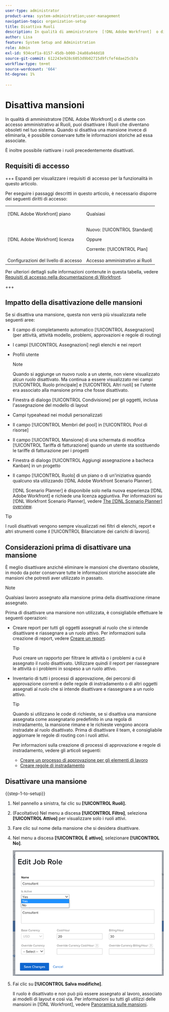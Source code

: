 ```yaml
---
user-type: administrator
product-area: system-administration;user-management
navigation-topic: organization-setup
title: Disattiva Ruoli
description: In qualità di amministratore  [!DNL Adobe Workfront]  o di utente con accesso amministrativo ai Ruoli, puoi disattivare i Ruoli che diventano obsoleti nel tuo sistema. Quando si disattiva una mansione invece di eliminarla, è possibile conservare tutte le informazioni storiche ad essa associate.
author: Lisa
feature: System Setup and Administration
role: Admin
exl-id: 934cef1a-8157-45db-b000-24a08a94dd18
source-git-commit: 612243e928c6053d9b02715d9fcfef4dae25cb7a
workflow-type: tm+mt
source-wordcount: '664'
ht-degree: 1%

---
```


# Disattiva mansioni

In qualità di amministratore [!DNL Adobe Workfront] o di utente con accesso amministrativo ai Ruoli, puoi disattivare i Ruoli che diventano obsoleti nel tuo sistema. Quando si disattiva una mansione invece di eliminarla, è possibile conservare tutte le informazioni storiche ad essa associate.

È inoltre possibile riattivare i ruoli precedentemente disattivati.

## Requisiti di accesso

+++ Espandi per visualizzare i requisiti di accesso per la funzionalità in questo articolo.

Per eseguire i passaggi descritti in questo articolo, è necessario disporre dei seguenti diritti di accesso:

<table style="table-layout:auto"> 
 <col> 
 <col> 
 <tbody> 
  <tr> 
   <td role="rowheader">[!DNL Adobe Workfront] piano</td> 
   <td> <p>Qualsiasi </p> </td> 
  </tr> 
  <tr> 
   <td role="rowheader">[!DNL Adobe Workfront] licenza</td> 
   <td>
   <p>Nuovo: [!UICONTROL Standard]</p>
   <p>Oppure</p>
   <p>Corrente: [!UICONTROL Plan]</p></td> 
  </tr> 
  <tr> 
   <td role="rowheader">Configurazioni del livello di accesso</td> 
   <td>Accesso amministrativo ai Ruoli</td> 
  </tr> 
 </tbody> 
</table>

Per ulteriori dettagli sulle informazioni contenute in questa tabella, vedere [Requisiti di accesso nella documentazione di Workfront](/help/quicksilver/administration-and-setup/add-users/access-levels-and-object-permissions/access-level-requirements-in-documentation.md).

+++

## Impatto della disattivazione delle mansioni

Se si disattiva una mansione, questa non verrà più visualizzata nelle seguenti aree:

* Il campo di completamento automatico [!UICONTROL Assegnazioni] (per attività, attività modello, problemi, approvazioni e regole di routing)
* I campi [!UICONTROL Assegnazioni] negli elenchi e nei report
* Profili utente

  >[!NOTE]
  >
  >Quando si aggiunge un nuovo ruolo a un utente, non viene visualizzato alcun ruolo disattivato. Ma continua a essere visualizzato nei campi [!UICONTROL Ruolo principale] e [!UICONTROL Altri ruoli] se l&#39;utente era associato alla mansione prima che fosse disattivato.

* Finestra di dialogo [!UICONTROL Condivisione] per gli oggetti, inclusa l&#39;assegnazione del modello di layout
* Campi typeahead nei moduli personalizzati
* Il campo [!UICONTROL Membri del pool] in [!UICONTROL Pool di risorse]
* Il campo [!UICONTROL Mansione] di una schermata di modifica [!UICONTROL Tariffa di fatturazione] quando un utente sta sostituendo le tariffe di fatturazione per i progetti
* Finestra di dialogo [!UICONTROL Aggiungi assegnazione a bacheca Kanban] in un progetto
* Il campo [!UICONTROL Ruolo] di un piano o di un&#39;iniziativa quando qualcuno sta utilizzando [!DNL Adobe Workfront Scenario Planner].

  [!DNL Scenario Planner] è disponibile solo nella nuova esperienza [!DNL Adobe Workfront] e richiede una licenza aggiuntiva. Per informazioni su [!DNL Workfront Scenario Planner], vedere [The [!DNL Scenario Planner] overview](../../../scenario-planner/scenario-planner-overview.md).

>[!TIP]
>
>I ruoli disattivati vengono sempre visualizzati nei filtri di elenchi, report e altri strumenti come il [!UICONTROL Bilanciatore dei carichi di lavoro].

## Considerazioni prima di disattivare una mansione

È meglio disattivare anziché eliminare le mansioni che diventano obsolete, in modo da poter conservare tutte le informazioni storiche associate alle mansioni che potresti aver utilizzato in passato.

>[!NOTE]
>
>Qualsiasi lavoro assegnato alla mansione prima della disattivazione rimane assegnato.

Prima di disattivare una mansione non utilizzata, è consigliabile effettuare le seguenti operazioni:

* Creare report per tutti gli oggetti assegnati al ruolo che si intende disattivare e riassegnare a un ruolo attivo. Per informazioni sulla creazione di report, vedere [Creare un report](../../../reports-and-dashboards/reports/creating-and-managing-reports/create-report.md).

  >[!TIP]
  >
  >Puoi creare un rapporto per filtrare le attività o i problemi a cui è assegnato il ruolo disattivato. Utilizzare quindi il report per riassegnare le attività o i problemi in sospeso a un ruolo attivo.

* Inventario di tutti i processi di approvazione, dei percorsi di approvazione correnti e delle regole di instradamento o di altri oggetti assegnati al ruolo che si intende disattivare e riassegnare a un ruolo attivo.

  >[!TIP]
  >
  >Quando si utilizzano le code di richieste, se si disattiva una mansione assegnata come assegnatario predefinito in una regola di instradamento, la mansione rimane e le richieste vengono ancora instradate al ruolo disattivato. Prima di disattivare il team, è consigliabile aggiornare le regole di routing con i ruoli attivi.

  Per informazioni sulla creazione di processi di approvazione e regole di instradamento, vedere gli articoli seguenti:

   * [Creare un processo di approvazione per gli elementi di lavoro](../../../administration-and-setup/customize-workfront/configure-approval-milestone-processes/create-approval-processes.md)
   * [Creare regole di instradamento](../../../manage-work/requests/create-and-manage-request-queues/create-routing-rules.md)

## Disattivare una mansione

{{step-1-to-setup}}

1. Nel pannello a sinistra, fai clic su&#x200B; **[!UICONTROL Ruoli].**
1. (Facoltativo) Nel menu a discesa **[!UICONTROL Filtro]**, seleziona **[!UICONTROL Attivo]** per visualizzare solo i ruoli attivi.
1. Fare clic sul nome della mansione che si desidera disattivare.
1. Nel menu a discesa **[!UICONTROL È attivo]**, selezionare **[!UICONTROL No]**.

   ![Disattiva mansione](assets/deactivate-job-role-edit-role-box-nwe.png)

1. Fai clic su **[!UICONTROL Salva modifiche]**.

   Il ruolo è disattivato e non può più essere assegnato al lavoro, associato ai modelli di layout e così via. Per informazioni su tutti gli utilizzi delle mansioni in [!DNL Workfront], vedere [Panoramica sulle mansioni](../../../administration-and-setup/set-up-workfront/organizational-setup/job-role-overview.md).
